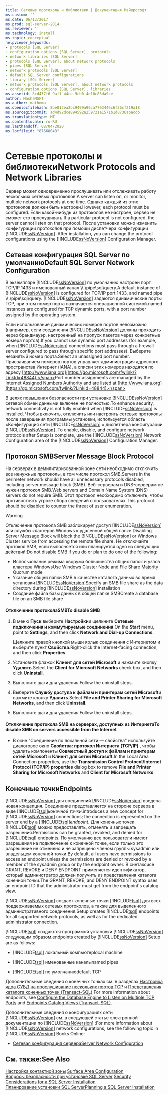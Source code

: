 ```yaml
---
title: Сетевые протоколы и библиотеки | Документация Майкрософт
ms.custom: ''
ms.date: 06/13/2017
ms.prod: sql-server-2014
ms.reviewer: ''
ms.technology: install
ms.topic: conceptual
helpviewer_keywords:
- protocols [SQL Server]
- configuration options [SQL Server], protocols
- network libraries [SQL Server]
- protocols [SQL Server], about network protocols
- pipes [SQL Server]
- network protocols [SQL Server]
- default SQL Server configurations
- library [SQL Server]
- network protocols [SQL Server], about network protocols
- configuration options [SQL Server], libraries
ms.assetid: 8cd437f6-9af1-44ce-9cb0-4d10c83da9ce
author: MashaMSFT
ms.author: mathoma
ms.openlocfilehash: 8be012ea2bc9499a99ca7763446c6f26cf219a18
ms.sourcegitcommit: ad4d92dce894592a259721a1571b1d8736abacdb
ms.translationtype: MT
ms.contentlocale: ru-RU
ms.lasthandoff: 08/04/2020
ms.locfileid: "87668043"
---
```

# <a name="network-protocols-and-network-libraries"></a><span data-ttu-id="73cc6-102">Сетевые протоколы и библиотеки</span><span class="sxs-lookup"><span data-stu-id="73cc6-102">Network Protocols and Network Libraries</span></span>
  <span data-ttu-id="73cc6-103">Сервер может одновременно прослушивать или отслеживать работу нескольких сетевых протоколов.</span><span class="sxs-lookup"><span data-stu-id="73cc6-103">A server can listen on, or monitor, multiple network protocols at one time.</span></span> <span data-ttu-id="73cc6-104">Однако каждый из этих протоколов должен быть настроен.</span><span class="sxs-lookup"><span data-stu-id="73cc6-104">However, each protocol must be configured.</span></span> <span data-ttu-id="73cc6-105">Если какой-нибудь из протоколов не настроен, сервер не сможет его прослушивать.</span><span class="sxs-lookup"><span data-stu-id="73cc6-105">If a particular protocol is not configured, the server cannot listen on that protocol.</span></span> <span data-ttu-id="73cc6-106">После установки можно изменить конфигурации протоколов при помощи диспетчера конфигурации [!INCLUDE[ssNoVersion](../../includes/ssnoversion-md.md)] .</span><span class="sxs-lookup"><span data-stu-id="73cc6-106">After installation, you can change the protocol configurations using the [!INCLUDE[ssNoVersion](../../includes/ssnoversion-md.md)] Configuration Manager.</span></span>  
  
## <a name="default-sql-server-network-configuration"></a><span data-ttu-id="73cc6-107">Сетевая конфигурация SQL Server по умолчанию</span><span class="sxs-lookup"><span data-stu-id="73cc6-107">Default SQL Server Network Configuration</span></span>  
 <span data-ttu-id="73cc6-108">В экземпляре [!INCLUDE[ssNoVersion](../../includes/ssnoversion-md.md)] по умолчанию настроен порт TCP/IP 1433 и именованный канал \\\\.\pipe\sql\query.</span><span class="sxs-lookup"><span data-stu-id="73cc6-108">A default instance of [!INCLUDE[ssNoVersion](../../includes/ssnoversion-md.md)] is configured for TCP/IP port 1433, and named pipe \\\\.\pipe\sql\query.</span></span> [!INCLUDE[ssNoVersion](../../includes/ssnoversion-md.md)] <span data-ttu-id="73cc6-109">задаются динамические порты TCP, при этом номер порта назначается операционной системой.</span><span class="sxs-lookup"><span data-stu-id="73cc6-109">named instances are configured for TCP dynamic ports, with a port number assigned by the operating system.</span></span>  
  
 <span data-ttu-id="73cc6-110">Если использование динамических номеров портов невозможно (например, если соединения [!INCLUDE[ssNoVersion](../../includes/ssnoversion-md.md)] должны проходить через брандмауэр, настроенный на пропуск пакетов через конкретные номера портов).</span><span class="sxs-lookup"><span data-stu-id="73cc6-110">If you cannot use dynamic port addresses (for example, when [!INCLUDE[ssNoVersion](../../includes/ssnoversion-md.md)] connections must pass through a firewall server configured to pass through specific port addresses).</span></span> <span data-ttu-id="73cc6-111">Выберите незанятый номер порта.</span><span class="sxs-lookup"><span data-stu-id="73cc6-111">Select an unassigned port number.</span></span> <span data-ttu-id="73cc6-112">Присваиванием номеров портов управляет администрация адресного пространства Интернет (IANA), а списки этих номеров находятся по адресу [http://www.iana.org](https://go.microsoft.com/fwlink/?LinkId=48844).</span><span class="sxs-lookup"><span data-stu-id="73cc6-112">Port number assignments are managed by the Internet Assigned Numbers Authority and are listed at [http://www.iana.org](https://go.microsoft.com/fwlink/?LinkId=48844).</span></span>  
  
 <span data-ttu-id="73cc6-113">В целях повышения безопасности при установке [!INCLUDE[ssNoVersion](../../includes/ssnoversion-md.md)] сетевой обмен данными включен не полностью.</span><span class="sxs-lookup"><span data-stu-id="73cc6-113">To enhance security, network connectivity is not fully enabled when [!INCLUDE[ssNoVersion](../../includes/ssnoversion-md.md)] is installed.</span></span> <span data-ttu-id="73cc6-114">Чтобы включить, отключить или настроить сетевые протоколы после завершения программы установки, используется область «Конфигурация сети [!INCLUDE[ssNoVersion](../../includes/ssnoversion-md.md)] » диспетчера конфигурации [!INCLUDE[ssNoVersion](../../includes/ssnoversion-md.md)] .</span><span class="sxs-lookup"><span data-stu-id="73cc6-114">To enable, disable, and configure network protocols after Setup is complete, use the [!INCLUDE[ssNoVersion](../../includes/ssnoversion-md.md)] Network Configuration area of the [!INCLUDE[ssNoVersion](../../includes/ssnoversion-md.md)] Configuration Manager.</span></span>  
  
## <a name="server-message-block-protocol"></a><span data-ttu-id="73cc6-115">Протокол SMB</span><span class="sxs-lookup"><span data-stu-id="73cc6-115">Server Message Block Protocol</span></span>  
 <span data-ttu-id="73cc6-116">На серверах в демилитаризованной зоне сети необходимо отключить все ненужные протоколы, в том числе протокол SMB.</span><span class="sxs-lookup"><span data-stu-id="73cc6-116">Servers in the perimeter network should have all unnecessary protocols disabled, including server message block (SMB).</span></span> <span data-ttu-id="73cc6-117">Веб-серверам и DNS-серверам не нужен протокол SMB.</span><span class="sxs-lookup"><span data-stu-id="73cc6-117">Web servers and Domain Name System (DNS) servers do not require SMB.</span></span> <span data-ttu-id="73cc6-118">Этот протокол необходимо отключить, чтобы противостоять угрозе сбора сведений о пользователях.</span><span class="sxs-lookup"><span data-stu-id="73cc6-118">This protocol should be disabled to counter the threat of user enumeration.</span></span>  
  
> [!WARNING]
>  <span data-ttu-id="73cc6-119">Отключение протокола SMB заблокирует доступ [!INCLUDE[ssNoVersion](../../includes/ssnoversion-md.md)] или службы кластеров Windows к удаленной общей папке.</span><span class="sxs-lookup"><span data-stu-id="73cc6-119">Disabling Server Message Block will block the [!INCLUDE[ssNoVersion](../../includes/ssnoversion-md.md)] or Windows Cluster service from accessing the remote file share.</span></span> <span data-ttu-id="73cc6-120">Не отключайте протокол SMB, если выполняется или планируется одно из следующих действий:</span><span class="sxs-lookup"><span data-stu-id="73cc6-120">Do not disable SMB if you do or plan to do one of the following:</span></span>  
> 
>  -   <span data-ttu-id="73cc6-121">Использование режима кворума большинства общих папок и узлов кластера Windows</span><span class="sxs-lookup"><span data-stu-id="73cc6-121">Use Windows Cluster Node and File Share Majority Quorum mode</span></span>  
> -   <span data-ttu-id="73cc6-122">Указание общей папки SMB в качестве каталога данных во время установки [!INCLUDE[ssNoVersion](../../includes/ssnoversion-md.md)]</span><span class="sxs-lookup"><span data-stu-id="73cc6-122">Specify an SMB file share as the data directory during [!INCLUDE[ssNoVersion](../../includes/ssnoversion-md.md)] installation</span></span>  
> -   <span data-ttu-id="73cc6-123">Создание файла базы данных в общей папке SMB</span><span class="sxs-lookup"><span data-stu-id="73cc6-123">Create a database file on an SMB file share</span></span>  
  
#### <a name="to-disable-smb"></a><span data-ttu-id="73cc6-124">Отключение протоколаSMB</span><span class="sxs-lookup"><span data-stu-id="73cc6-124">To disable SMB</span></span>  
  
1.  <span data-ttu-id="73cc6-125">В меню **Пуск** выберите **Настройки**и щелкните **Сетевые подключения и коммутируемые соединения**.</span><span class="sxs-lookup"><span data-stu-id="73cc6-125">On the **Start** menu, point to **Settings**, and then click **Network and Dial-up Connections**.</span></span>  
  
     <span data-ttu-id="73cc6-126">Щелкните правой кнопкой мыши ярлык соединения с Интернетом и выберите пункт **Свойства**.</span><span class="sxs-lookup"><span data-stu-id="73cc6-126">Right-click the Internet-facing connection, and then click **Properties**.</span></span>  
  
2.  <span data-ttu-id="73cc6-127">Установите флажок **Клиент для сетей Microsoft** и нажмите кнопку **Удалить**.</span><span class="sxs-lookup"><span data-stu-id="73cc6-127">Select the **Client for Microsoft Networks** check box, and then click **Uninstall**.</span></span>  
  
3.  <span data-ttu-id="73cc6-128">Выполните шаги для удаления.</span><span class="sxs-lookup"><span data-stu-id="73cc6-128">Follow the uninstall steps.</span></span>  
  
4.  <span data-ttu-id="73cc6-129">Выберите **Службу доступа к файлам и принтерам сетей Microsoft**и нажмите кнопку **Удалить**.</span><span class="sxs-lookup"><span data-stu-id="73cc6-129">Select **File and Printer Sharing for Microsoft Networks**, and then click **Uninstall**.</span></span>  
  
5.  <span data-ttu-id="73cc6-130">Выполните шаги для удаления.</span><span class="sxs-lookup"><span data-stu-id="73cc6-130">Follow the uninstall steps.</span></span>  
  
#### <a name="to-disable-smb-on-servers-accessible-from-the-internet"></a><span data-ttu-id="73cc6-131">Отключение протокола SMB на серверах, доступных из Интернета</span><span class="sxs-lookup"><span data-stu-id="73cc6-131">To disable SMB on servers accessible from the Internet</span></span>  
  
-   <span data-ttu-id="73cc6-132">В окне "Соединение по локальной сети — свойства" используйте диалоговое окно **Свойства: протокол Интернета (TCP/IP)** , чтобы удалить компоненты **Совместный доступ к файлам и принтерам сетей Microsoft** и **Клиент для сетей Microsoft**.</span><span class="sxs-lookup"><span data-stu-id="73cc6-132">In the Local Area Connection properties, use the **Transmission Control Protocol/Internet Protocol (TCP/IP) properties** dialog box to remove **File and Printer Sharing for Microsoft Networks** and **Client for Microsoft Networks**.</span></span>  
  
## <a name="endpoints"></a><span data-ttu-id="73cc6-133">Конечные точки</span><span class="sxs-lookup"><span data-stu-id="73cc6-133">Endpoints</span></span>  
 [!INCLUDE[ssNoVersion](../../includes/ssnoversion-md.md)] <span data-ttu-id="73cc6-134">для соединений [!INCLUDE[ssNoVersion](../../includes/ssnoversion-md.md)] введена новая концепция. Соединение представляется на стороне сервера в виде [!INCLUDE[tsql](../../includes/tsql-md.md)]*конечной точки*.</span><span class="sxs-lookup"><span data-stu-id="73cc6-134">introduces a new concept for [!INCLUDE[ssNoVersion](../../includes/ssnoversion-md.md)] connections; the connection is represented on the server end by a [!INCLUDE[tsql](../../includes/tsql-md.md)]*endpoint*.</span></span> <span data-ttu-id="73cc6-135">Для конечных точек [!INCLUDE[tsql](../../includes/tsql-md.md)] можно предоставлять, отменять и запрещать разрешения.</span><span class="sxs-lookup"><span data-stu-id="73cc6-135">Permissions can be granted, revoked, and denied for [!INCLUDE[tsql](../../includes/tsql-md.md)] endpoints.</span></span> <span data-ttu-id="73cc6-136">По умолчанию все пользователи имеют разрешения на подключение к конечной точке, если только это разрешение не отменено и не запрещено членом группы sysadmin или владельцем конечной точки.</span><span class="sxs-lookup"><span data-stu-id="73cc6-136">By default, all users have permissions to access an endpoint unless the permissions are denied or revoked by a member of the sysadmin group or by the endpoint owner.</span></span> <span data-ttu-id="73cc6-137">В синтаксисе GRANT, REVOKE и DENY ENDPOINT применяется идентификатор, который администратор должен получить из представления каталога конечной точки.</span><span class="sxs-lookup"><span data-stu-id="73cc6-137">The GRANT, REVOKE, and DENY ENDPOINT syntax uses an endpoint ID that the administrator must get from the endpoint's catalog view.</span></span>  
  
 [!INCLUDE[ssNoVersion](../../includes/ssnoversion-md.md)] <span data-ttu-id="73cc6-138">создает конечные точки [!INCLUDE[tsql](../../includes/tsql-md.md)] для всех поддерживаемых сетевых протоколов, а также для выделенного административного соединения.</span><span class="sxs-lookup"><span data-stu-id="73cc6-138">Setup creates [!INCLUDE[tsql](../../includes/tsql-md.md)] endpoints for all supported network protocols, as well as for the dedicated administrator connection.</span></span>  
  
 [!INCLUDE[tsql](../../includes/tsql-md.md)] <span data-ttu-id="73cc6-139">создаются программой установки [!INCLUDE[ssNoVersion](../../includes/ssnoversion-md.md)] следующим образом.</span><span class="sxs-lookup"><span data-stu-id="73cc6-139">endpoints created by [!INCLUDE[ssNoVersion](../../includes/ssnoversion-md.md)] Setup are as follows:</span></span>  
  
-   [!INCLUDE[tsql](../../includes/tsql-md.md)] <span data-ttu-id="73cc6-140">локальный компьютер</span><span class="sxs-lookup"><span data-stu-id="73cc6-140">local machine</span></span>  
  
-   [!INCLUDE[tsql](../../includes/tsql-md.md)] <span data-ttu-id="73cc6-141">именованные каналы</span><span class="sxs-lookup"><span data-stu-id="73cc6-141">named pipes</span></span>  
  
-   [!INCLUDE[tsql](../../includes/tsql-md.md)] <span data-ttu-id="73cc6-142">по умолчанию</span><span class="sxs-lookup"><span data-stu-id="73cc6-142">default TCP</span></span>  
  
 <span data-ttu-id="73cc6-143">Дополнительные сведения о конечных точках см. в разделах [Настройка ядра СУБД на прослушивание нескольких портов TCP](../../database-engine/configure-windows/configure-the-database-engine-to-listen-on-multiple-tcp-ports.md) и [Представления каталога конечных точек (Transact-SQL)](/sql/relational-databases/system-catalog-views/endpoints-catalog-views-transact-sql).</span><span class="sxs-lookup"><span data-stu-id="73cc6-143">For more information about endpoints, see [Configure the Database Engine to Listen on Multiple TCP Ports](../../database-engine/configure-windows/configure-the-database-engine-to-listen-on-multiple-tcp-ports.md) and [Endpoints Catalog Views &#40;Transact-SQL&#41;](/sql/relational-databases/system-catalog-views/endpoints-catalog-views-transact-sql).</span></span>  
  
 <span data-ttu-id="73cc6-144">Дополнительные сведения о конфигурациях сети [!INCLUDE[ssNoVersion](../../includes/ssnoversion-md.md)] см. в следующей статье электронной документации по [!INCLUDE[ssNoVersion](../../includes/ssnoversion-md.md)] :</span><span class="sxs-lookup"><span data-stu-id="73cc6-144">For more information about [!INCLUDE[ssNoVersion](../../includes/ssnoversion-md.md)] network configurations, see the following topic in [!INCLUDE[ssNoVersion](../../includes/ssnoversion-md.md)] Books Online:</span></span>  
  
-   [<span data-ttu-id="73cc6-145">Сетевая конфигурация сервера</span><span class="sxs-lookup"><span data-stu-id="73cc6-145">Server Network Configuration</span></span>](../../database-engine/configure-windows/server-network-configuration.md)  
  
## <a name="see-also"></a><span data-ttu-id="73cc6-146">См. также:</span><span class="sxs-lookup"><span data-stu-id="73cc6-146">See Also</span></span>  
 <span data-ttu-id="73cc6-147">[Настройка контактной зоны](../../relational-databases/security/surface-area-configuration.md) </span><span class="sxs-lookup"><span data-stu-id="73cc6-147">[Surface Area Configuration](../../relational-databases/security/surface-area-configuration.md) </span></span>  
 <span data-ttu-id="73cc6-148">[Вопросы безопасности при установке SQL Server](../../../2014/sql-server/install/security-considerations-for-a-sql-server-installation.md) </span><span class="sxs-lookup"><span data-stu-id="73cc6-148">[Security Considerations for a SQL Server Installation](../../../2014/sql-server/install/security-considerations-for-a-sql-server-installation.md) </span></span>  
 [<span data-ttu-id="73cc6-149">Планирование установки SQL Server</span><span class="sxs-lookup"><span data-stu-id="73cc6-149">Planning a SQL Server Installation</span></span>](../../../2014/sql-server/install/planning-a-sql-server-installation.md)  
  
  
